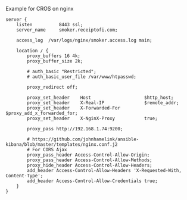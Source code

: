 Example for CROS on nginx


    server {
        listen          8443 ssl;
        server_name     smoker.receiptofi.com;

        access_log  /var/logs/nginx/smoker.access.log main;

        location / {
            proxy_buffers 16 4k;
            proxy_buffer_size 2k;

            # auth_basic "Restricted";
            # auth_basic_user_file /var/www/htpasswd;

            proxy_redirect off;

            proxy_set_header    Host                    $http_host;
            proxy_set_header    X-Real-IP               $remote_addr;
            proxy_set_header    X-Forwarded-For         $proxy_add_x_forwarded_for;
            proxy_set_header    X-NginX-Proxy           true;

            proxy_pass http://192.168.1.74:9200;

            # https://github.com/johnhamelink/ansible-kibana/blob/master/templates/nginx.conf.j2
            # For CORS Ajax
            proxy_pass_header Access-Control-Allow-Origin;
            proxy_pass_header Access-Control-Allow-Methods;
            proxy_hide_header Access-Control-Allow-Headers;
            add_header Access-Control-Allow-Headers 'X-Requested-With, Content-Type';
            add_header Access-Control-Allow-Credentials true;
        }
    }
